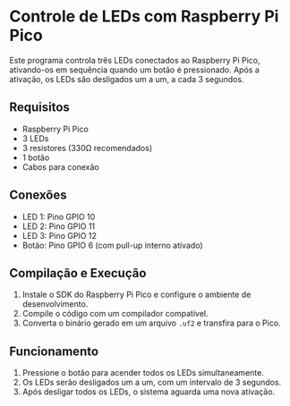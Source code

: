 # Controle de LEDs com Raspberry Pi Pico

Este programa controla três LEDs conectados ao Raspberry Pi Pico, ativando-os em sequência quando um botão é pressionado. Após a ativação, os LEDs são desligados um a um, a cada 3 segundos.

## Requisitos
- Raspberry Pi Pico
- 3 LEDs
- 3 resistores (330Ω recomendados)
- 1 botão
- Cabos para conexão

## Conexões
- LED 1: Pino GPIO 10
- LED 2: Pino GPIO 11
- LED 3: Pino GPIO 12
- Botão: Pino GPIO 6 (com pull-up interno ativado)

## Compilação e Execução

1. Instale o SDK do Raspberry Pi Pico e configure o ambiente de desenvolvimento.
2. Compile o código com um compilador compatível.
3. Converta o binário gerado em um arquivo `.uf2` e transfira para o Pico.

## Funcionamento
1. Pressione o botão para acender todos os LEDs simultaneamente.
2. Os LEDs serão desligados um a um, com um intervalo de 3 segundos.
3. Após desligar todos os LEDs, o sistema aguarda uma nova ativação.




